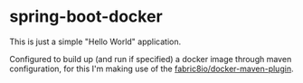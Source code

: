 # spring-boot-docker

This is just a simple "Hello World" application.

Configured to build up (and run if specified) a docker image through maven configuration, for this I'm making use of the [fabric8io/docker-maven-plugin](https://github.com/fabric8io/docker-maven-plugin).
